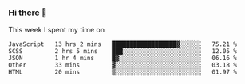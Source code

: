 ### Hi there 👋

<!--
**qiruohan/qiruohan** is a ✨ _special_ ✨ repository because its `README.md` (this file) appears on your GitHub profile.

Here are some ideas to get you started:

- 🔭 I’m currently working on ...
- 🌱 I’m currently learning ...
- 👯 I’m looking to collaborate on ...
- 🤔 I’m looking for help with ...
- 💬 Ask me about ...
- 📫 How to reach me: ...
- 😄 Pronouns: ...
- ⚡ Fun fact: ...
-->

This week I spent my time on 
<!--START_SECTION:waka-->
```text
JavaScript   13 hrs 2 mins   ██████████████████▓░░░░░░   75.21 % 
SCSS         2 hrs 5 mins    ███░░░░░░░░░░░░░░░░░░░░░░   12.05 % 
JSON         1 hr 4 mins     █▓░░░░░░░░░░░░░░░░░░░░░░░   06.16 % 
Other        33 mins         ▓░░░░░░░░░░░░░░░░░░░░░░░░   03.18 % 
HTML         20 mins         ▒░░░░░░░░░░░░░░░░░░░░░░░░   01.97 % 
```
<!--END_SECTION:waka-->
